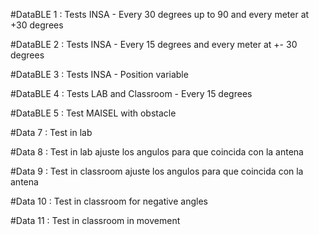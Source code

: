 #DataBLE 1 : Tests INSA - Every 30 degrees up to 90 and every meter at +30 degrees

#DataBLE 2 : Tests INSA - Every 15 degrees and every meter at +- 30 degrees

#DataBLE 3 : Tests INSA - Position variable

#DataBLE 4 : Tests LAB and Classroom - Every 15 degrees

#DataBLE 5 : Test MAISEL with obstacle

#Data 7 : Test in lab

#Data 8 : Test in lab ajuste los angulos para que coincida con la antena

#Data 9 : Test in classroom ajuste los angulos para que coincida con la antena

#Data 10 : Test in classroom for negative angles

#Data 11 : Test in classroom in movement
